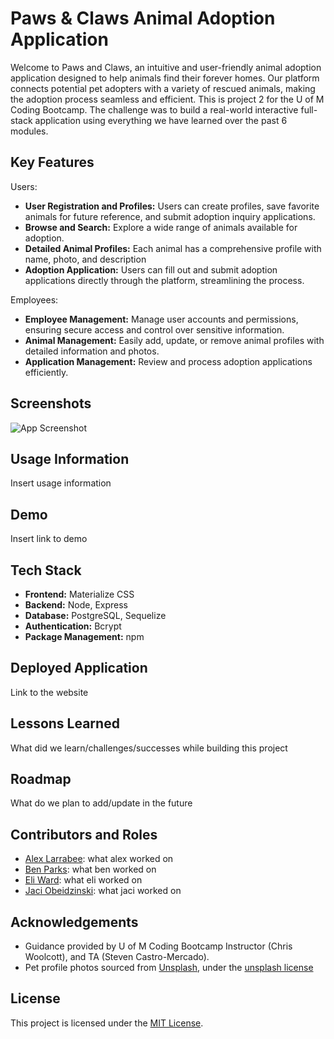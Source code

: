 
# Paws & Claws Animal Adoption Application

Welcome to Paws and Claws, an intuitive and user-friendly animal adoption application designed to help animals find their forever homes. Our platform connects potential pet adopters with a variety of rescued animals, making the adoption process seamless and efficient. This is project 2 for the U of M Coding Bootcamp. The challenge was to build a real-world interactive full-stack application using everything we have learned over the past 6 modules.

## Key Features
Users:
- **User Registration and Profiles:** Users can create profiles, save favorite animals for future reference, and submit adoption inquiry applications.
- **Browse and Search:** Explore a wide range of animals available for adoption.
- **Detailed Animal Profiles:** Each animal has a comprehensive profile with name, photo, and description
- **Adoption Application:** Users can fill out and submit adoption applications directly through the platform, streamlining the process.
  
Employees:
- **Employee Management:** Manage user accounts and permissions, ensuring secure access and control over sensitive information.
- **Animal Management:** Easily add, update, or remove animal profiles with detailed information and photos.
- **Application Management:** Review and process adoption applications efficiently.


## Screenshots
![App Screenshot](https://via.placeholder.com/468x300?text=App+Screenshot+Here)


## Usage Information
Insert usage information

## Demo
Insert link to demo


## Tech Stack

- **Frontend:** Materialize CSS
- **Backend:** Node, Express
- **Database:** PostgreSQL, Sequelize
- **Authentication:** Bcrypt
- **Package Management:** npm

## Deployed Application
Link to the website

## Lessons Learned
What did we learn/challenges/successes while building this project


## Roadmap
What do we plan to add/update in the future


## Contributors and Roles
- [Alex Larrabee](https://github.com/alarrabee): what alex worked on
- [Ben Parks](https://github.com/benjamin-parks):  what ben worked on
- [Eli Ward](https://github.com/ElijahWard4): what eli worked on
- [Jaci Obeidzinski](https://github.com/JaciObeid): what jaci worked on


## Acknowledgements
- Guidance provided by U of M Coding Bootcamp Instructor (Chris Woolcott), and TA (Steven Castro-Mercado).
- Pet profile photos sourced from [Unsplash](https://unsplash.com/), under the [unsplash license](https://unsplash.com/license)


## License
This project is licensed under the [MIT License](https://github.com/git/git-scm.com/blob/main/MIT-LICENSE.txt).

